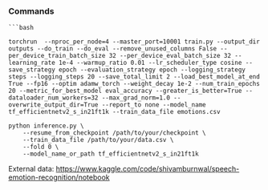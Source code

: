 ### Commands

```
```bash

torchrun  --nproc_per_node=4 --master_port=10001 train.py --output_dir outputs --do_train --do_eval --remove_unused_columns False --per_device_train_batch_size 32 --per_device_eval_batch_size 32 --learning_rate 1e-4 --warmup_ratio 0.01 --lr_scheduler_type cosine --save_strategy epoch --evaluation_strategy epoch --logging_strategy steps --logging_steps 20 --save_total_limit 2 --load_best_model_at_end True --fp16 --optim adamw_torch --weight_decay 1e-2 --num_train_epochs 20 --metric_for_best_model eval_accuracy --greater_is_better=True --dataloader_num_workers=32 --max_grad_norm=1.0 --overwrite_output_dir=True --report_to none --model_name tf_efficientnetv2_s_in21ft1k --train_data_file emotions.csv 
```

```
python inference.py \
    --resume_from_checkpoint /path/to/your/checkpoint \
    --train_data_file /path/to/your/data.csv \
    --fold 0 \
    --model_name_or_path tf_efficientnetv2_s_in21ft1k
```

External data: https://www.kaggle.com/code/shivamburnwal/speech-emotion-recognition/notebook
